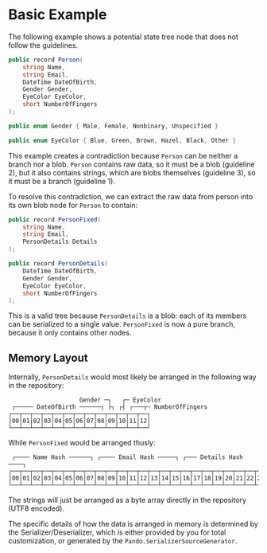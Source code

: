 # Basic Example

The following example shows a potential state tree node that does not follow the guidelines.

```csharp
public record Person(
	string Name,
	string Email,
	DateTime DateOfBirth,
	Gender Gender,
	EyeColor EyeColor,
	short NumberOfFingers
);

public enum Gender { Male, Female, Nonbinary, Unspecified }

public enum EyeColor { Blue, Green, Brown, Hazel, Black, Other }
```

This example creates a contradiction because `Person` can be neither a branch nor a blob. `Person` contains raw data, so
it must be a blob (guideline 2), but it also contains strings, which are blobs themselves (guideline 3), so it must be a
branch (guideline 1).

To resolve this contradiction, we can extract the raw data from person into its own blob node for `Person` to contain:

```csharp
public record PersonFixed(
	string Name,
	string Email,
	PersonDetails Details
);

public record PersonDetails(
	DateTime DateOfBirth,
	Gender Gender,
	EyeColor EyeColor,
	short NumberOfFingers
);
```

This is a valid tree because `PersonDetails` is a blob: each of its members can be serialized to a single
value. `PersonFixed` is now a pure branch, because it only contains other nodes.

## Memory Layout

Internally, `PersonDetails` would most likely be arranged in the following way in the repository:

```
                    Gender ─┐   ┌─ EyeColor
 ┌───── DateOfBirth ──────┐ ├┐ ┌┤ ┌───┬─ NumberOfFingers
┌──┬──┬──┬──┬──┬──┬──┬──┬──┬──┬──┬──┬──┐
│00│01│02│03│04│05│06│07│08│09│10│11│12│
└──┴──┴──┴──┴──┴──┴──┴──┴──┴──┴──┴──┴──┘
```

While `PersonFixed` would be arranged thusly:

```
 ┌──── Name Hash ──────┐ ┌──── Email Hash ─────┐ ┌─── Details Hash ────┐
┌──┬──┬──┬──┬──┬──┬──┬──┬──┬──┬──┬──┬──┬──┬──┬──┬──┬──┬──┬──┬──┬──┬──┬──┐
│00│01│02│03│04│05│06│07│08│09│10│11│12│13│14│15│16│17│18│19│20│21│22│23│
└──┴──┴──┴──┴──┴──┴──┴──┴──┴──┴──┴──┴──┴──┴──┴──┴──┴──┴──┴──┴──┴──┴──┴──┘
```

The strings will just be arranged as a byte array directly in the repository (UTF8 encoded).

The specific details of how the data is arranged in memory is determined by the Serializer/Deserializer, which is either
provided by you for total customization, or generated by the `Pando.SerializerSourceGenerator`.
